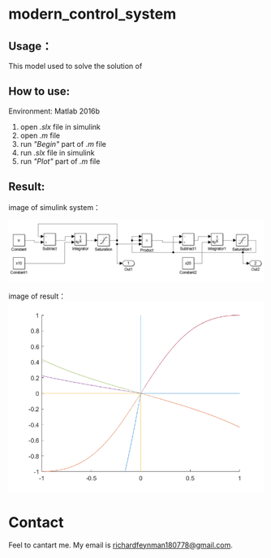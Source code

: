 # modern_control_system

## Usage：
This model used to solve the solution of 

## How to use:
Environment: Matlab 2016b

1. open _.slx_ file in simulink
2. open _.m_ file
3. run _"Begin"_ part of _.m_ file
4. run  _.slx_ file in simulink
5. run _"Plot"_ part of _.m_ file

## Result:
image of simulink system：

![Simulink](/modern_control_solve_image_sys.png)

image of result：
![Simulink](/modern_control_solve_image_result.png)


# Contact
Feel to cantart me. My email is richardfeynman180778@gmail.com. 